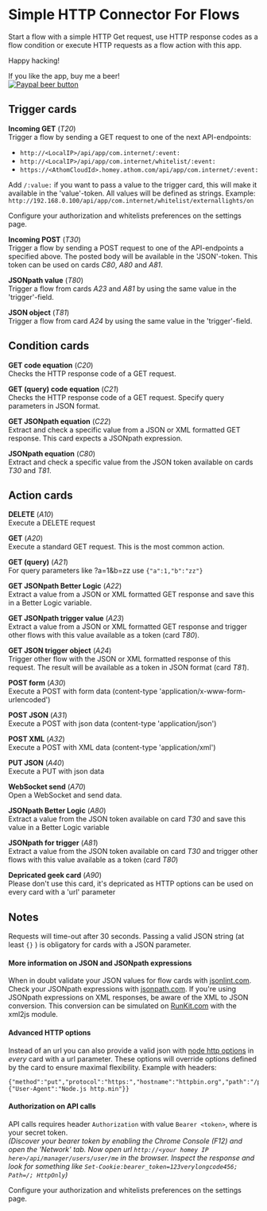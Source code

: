 # Simple HTTP Connector For Flows
Start a flow with a simple HTTP Get request, use HTTP response codes as a flow
condition or execute HTTP requests as a flow action with this app.

Happy hacking!  

If you like the app, buy me a beer!  
[![Paypal beer button](https://www.paypalobjects.com/webstatic/en_US/i/btn/png/blue-pill-paypal-34px.png)](https://www.paypal.com/cgi-bin/webscr?cmd=_donations&business=998FX5GVGH4XC&lc=NL&item_name=Homey%20Community%20Development&item_number=HTTP%20App&currency_code=EUR&bn=PP%2dDonationsBF%3abtn_donateCC_LG%2egif%3aNonHosted)

## Trigger cards
**Incoming GET**  (*T20*)  
Trigger a flow by sending a GET request to one of the next API-endpoints:
- `http://<LocalIP>/api/app/com.internet/:event:`
- `http://<LocalIP>/api/app/com.internet/whitelist/:event:`
- `https://<AthomCloudId>.homey.athom.com/api/app/com.internet/:event:`

Add `/:value:` if you want to pass a value to the trigger card, this will make it available in the 'value'-token. All values will be defined as strings. Example: `http://192.168.0.100/api/app/com.internet/whitelist/externallights/on`

Configure your authorization and whitelists preferences on the settings page.

**Incoming POST** (*T30*)  
Trigger a flow by sending a POST request to one of the API-endpoints a specified above. The posted body will be available in the 'JSON'-token. This token can be used on cards *C80*, *A80* and *A81*.

**JSONpath value** (*T80*)  
Trigger a flow from cards *A23* and *A81* by using the same value in the 'trigger'-field.

**JSON object** (*T81*)  
Trigger a flow from card *A24* by using the same value in the 'trigger'-field.

## Condition cards
**GET code equation** (*C20*)  
Checks the HTTP response code of a GET request.

**GET (query) code equation** (*C21*)  
Checks the HTTP response code of a GET request. Specify query parameters in JSON format.

**GET JSONpath equation** (*C22*)  
Extract and check a specific value from a JSON or XML formatted GET response. This card expects a JSONpath expression.

**JSONpath equation** (*C80*)  
Extract and check a specific value from the JSON token available on cards *T30* and *T81*.

## Action cards
**DELETE** (*A10*)  
Execute a DELETE request

**GET** (*A20*)  
Execute a standard GET request. This is the most common action.  

**GET (query)** (*A21*)  
For query parameters like ?a=1&b=zz use `{"a":1,"b":"zz"}`  

**GET JSONpath Better Logic** (*A22*)  
Extract a value from a JSON or XML formatted GET response and save this in a Better Logic variable.

**GET JSONpath trigger value** (*A23*)  
Extract a value from a JSON or XML formatted GET response and trigger other flows with this value available as a token (card *T80*).

**GET JSON trigger object** (*A24*)  
Trigger other flow with the JSON or XML formatted response of this request. The result will be available as a token in JSON format (card *T81*).

**POST form** (*A30*)  
Execute a POST with form data (content-type 'application/x-www-form-urlencoded')

**POST JSON** (*A31*)  
Execute a POST with json data (content-type 'application/json')

**POST XML** (*A32*)  
Execute a POST with XML data (content-type 'application/xml')  

**PUT JSON** (*A40*)  
Execute a PUT with json data

**WebSocket send** (*A70*)  
Open a WebSocket and send data.

**JSONpath Better Logic** (*A80*)  
Extract a value from the JSON token available on card *T30* and save this value in a Better Logic variable  

**JSONpath for trigger** (*A81*)  
Extract a value from the JSON token available on card *T30* and trigger other flows with this value available as a token (card *T80*)

**Depricated geek card** (*A90*)  
Please don't use this card, it's depricated as HTTP options can be used on every card with a 'url' parameter

## Notes   
Requests will time-out after 30 seconds.
Passing a valid JSON string (at least `{}` ) is obligatory for cards with a JSON parameter.

#### More information on JSON and JSONpath expressions
When in doubt validate your JSON values for flow cards with [jsonlint.com](http://jsonlint.com/).
Check your JSONpath expressions with [jsonpath.com](http://jsonpath.com/).
If you're using JSONpath expressions on XML responses, be aware of the XML to JSON conversion. This conversion can be simulated on [RunKit.com](https://runkit.com/585436e8fcbda700135741a7/586d421e08e18e001389a004) with the xml2js module.


#### Advanced HTTP options
  Instead of an url you can also provide a valid json with [node http options](https://nodejs.org/api/http.html#http_http_request_options_callback) in *every* card with a url parameter. These options will override options defined by the card to ensure maximal flexibility. Example with headers:
  ```
  {"method":"put","protocol":"https:","hostname":"httpbin.org","path":"/put","headers":{"User-Agent":"Node.js http.min"}}
  ```

#### Authorization on API calls
  API calls requires header `Authorization` with value `Bearer <token>`, where <token> is your secret token.  
  *(Discover your bearer token by enabling the Chrome Console (F12) and open the 'Network' tab. Now open url `http://<your homey IP here>/api/manager/users/user/me` in the browser. Inspect the response and look for something like `Set-Cookie:bearer_token=123verylongcode456; Path=/; HttpOnly`)*

  Configure your authorization and whitelists preferences on the settings page.
